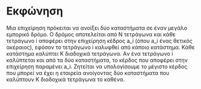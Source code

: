 # Εκφώνηση

Μια επιχείρηση πρόκειται να ανοίξει δύο καταστήματα σε έναν μεγάλο εμπορικό δρόμο. 
Ο δρόμος αποτελείται από N τετράγωνα και κάθε τετράγωνο i αποφέρει στην επιχείρηση κέδρος a_i (όπου a_i ένας θετικός ακέραιος), 
εφόσον το τετράγωνο i καλυφθεί από κάποιο κατάστημα. Κάθε κατάστημα καλύπτει K διαδοχικά τετράγωνα. 
Aν ένα τετράγωνο i καλύπτεται και από τα δύο καταστήματα, το κέρδος που αποφέρει στην επιχείρηση παραμένει a_i. 
Ζητείται να υπολογίσουμε το μέγιστο κέρδος που μπορεί να έχει η εταιρεία ανοίγοντας δύο καταστήματα που καλύπτουν Κ διαδοχικά τετράγωνα το καθένα.


